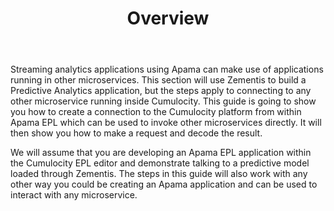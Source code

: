 ﻿---
weight: 10
title: Overview
layout: redirect
---

Streaming analytics applications using Apama can make use of applications running in other microservices. This section will use Zementis to build a Predictive Analytics application, but the steps apply to connecting to any other microservice running inside Cumulocity. This guide is going to show you how to create a connection to the Cumulocity platform from within Apama EPL which can be used to invoke other microservices directly. It will then show you how to make a request and decode the result.

We will assume that you are developing an Apama EPL application within the Cumulocity EPL editor and demonstrate talking to a predictive model loaded through Zementis. The steps in this guide will also work with any other way you could be creating an Apama application and can be used to interact with any microservice.